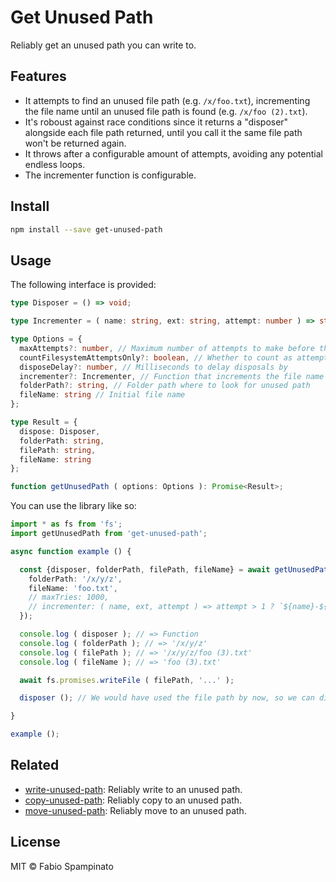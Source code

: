 # Get Unused Path

Reliably get an unused path you can write to.

## Features

- It attempts to find an unused file path (e.g. `/x/foo.txt`), incrementing the file name until an unused file path is found (e.g. `/x/foo (2).txt`).
- It's roboust against race conditions since it returns a "disposer" alongside each file path returned, until you call it the same file path won't be returned again.
- It throws after a configurable amount of attempts, avoiding any potential endless loops.
- The incrementer function is configurable.

## Install

```sh
npm install --save get-unused-path
```

## Usage

The following interface is provided:

```ts
type Disposer = () => void;

type Incrementer = ( name: string, ext: string, attempt: number ) => string;

type Options = {
  maxAttempts?: number, // Maximum number of attempts to make before throwing
  countFilesystemAttemptsOnly?: boolean, // Whether to count as attempts only checks that hit the filesystem, ignoring quick checks performed by the library when it knows already that a path is used because it hasn't been disposed of yet
  disposeDelay?: number, // Milliseconds to delay disposals by
  incrementer?: Incrementer, // Function that increments the file name during each attempt
  folderPath?: string, // Folder path where to look for unused path
  fileName: string // Initial file name
};

type Result = {
  dispose: Disposer,
  folderPath: string,
  filePath: string,
  fileName: string
};

function getUnusedPath ( options: Options ): Promise<Result>;
```

You can use the library like so:

```ts
import * as fs from 'fs';
import getUnusedPath from 'get-unused-path';

async function example () {

  const {disposer, folderPath, filePath, fileName} = await getUnusedPath ({
    folderPath: '/x/y/z',
    fileName: 'foo.txt',
    // maxTries: 1000,
    // incrementer: ( name, ext, attempt ) => attempt > 1 ? `${name}-${attempt}${ext}` : `${name}${ext}`
  });

  console.log ( disposer ); // => Function
  console.log ( folderPath ); // => '/x/y/z'
  console.log ( filePath ); // => '/x/y/z/foo (3).txt'
  console.log ( fileName ); // => 'foo (3).txt'

  await fs.promises.writeFile ( filePath, '...' );

  disposer (); // We would have used the file path by now, so we can dispose of our "lock" on it, allowing it to be returned again in the future

}

example ();
```

## Related

- [write-unused-path](https://github.com/fabiospampinato/write-unused-path): Reliably write to an unused path.
- [copy-unused-path](https://github.com/fabiospampinato/copy-unused-path): Reliably copy to an unused path.
- [move-unused-path](https://github.com/fabiospampinato/move-unused-path): Reliably move to an unused path.

## License

MIT © Fabio Spampinato
